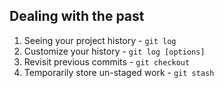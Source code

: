 ##  Dealing with the past

1. Seeing your project history - `git log`
2. Customize your history - `git log [options]`
3. Revisit previous commits - `git checkout`
4. Temporarily store un-staged work - `git stash`
